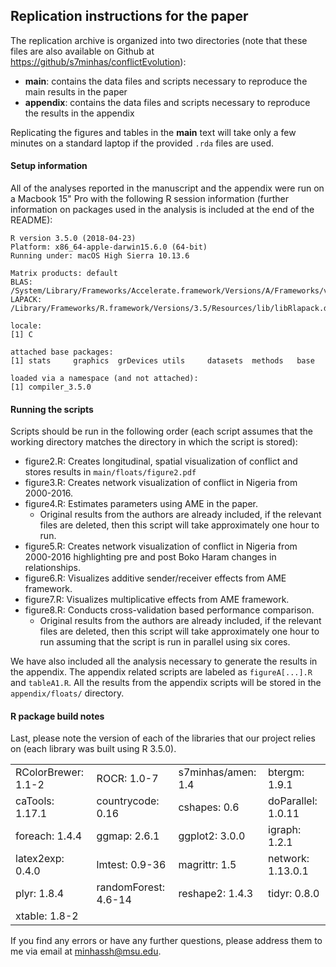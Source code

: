 ## Replication instructions for the paper

The replication archive is organized into two directories (note that these files are also available on Github at [https://github/s7minhas/conflictEvolution](https://github.com/s7minhas/conflictEvolution)):

- **main**: contains the data files and scripts necessary to reproduce the main results in the paper
- **appendix**: contains the data files and scripts necessary to reproduce the results in the appendix

Replicating the figures and tables in the **main** text will take only a few minutes on a standard laptop if the provided `.rda` files are used.  

#### Setup information

All of the analyses reported in the manuscript and the appendix were run on a Macbook 15" Pro with the following R session information (further information on packages used in the analysis is included at the end of the README): 

```
R version 3.5.0 (2018-04-23)
Platform: x86_64-apple-darwin15.6.0 (64-bit)
Running under: macOS High Sierra 10.13.6

Matrix products: default
BLAS: /System/Library/Frameworks/Accelerate.framework/Versions/A/Frameworks/vecLib.framework/Versions/A/libBLAS.dylib
LAPACK: /Library/Frameworks/R.framework/Versions/3.5/Resources/lib/libRlapack.dylib

locale:
[1] C

attached base packages:
[1] stats     graphics  grDevices utils     datasets  methods   base     

loaded via a namespace (and not attached):
[1] compiler_3.5.0
```

#### Running the scripts

Scripts should be run in the following order (each script assumes that the working directory matches the directory in which the script is stored): 

- figure2.R: Creates longitudinal, spatial visualization of conflict and stores results in `main/floats/figure2.pdf`
- figure3.R: Creates network visualization of conflict in Nigeria from 2000-2016.
- figure4.R: Estimates parameters using AME in the paper.
    + Original results from the authors are already included, if the relevant files are deleted, then this script will take approximately one hour to run. 
- figure5.R: Creates network visualization of conflict in Nigeria from 2000-2016 highlighting pre and post Boko Haram changes in relationships.
- figure6.R: Visualizes additive sender/receiver effects from AME framework.
- figure7.R: Visualizes multiplicative effects from AME framework.
- figure8.R: Conducts cross-validation based performance comparison. 
    + Original results from the authors are already included, if the relevant files are deleted, then this script will take approximately one hour to run assuming that the script is run in parallel using six cores.

We have also included all the analysis necessary to generate the results in the appendix. The appendix related scripts are labeled as `figureA[...].R` and `tableA1.R`. All the results from the appendix scripts will be stored in the `appendix/floats/` directory.

#### R package build notes

Last, please note the version of each of the libraries that our project relies on (each library was built using R 3.5.0). 

|                    |                     |                |                   |
|:-------------------|:--------------------|:---------------|:------------------|
|RColorBrewer: 1.1-2 |ROCR: 1.0-7          |s7minhas/amen: 1.4       |btergm: 1.9.1      |
|caTools: 1.17.1     |countrycode: 0.16    |cshapes: 0.6    |doParallel: 1.0.11 |
|foreach: 1.4.4      |ggmap: 2.6.1         |ggplot2: 3.0.0  |igraph: 1.2.1      |
|latex2exp: 0.4.0    |lmtest: 0.9-36       |magrittr: 1.5   |network: 1.13.0.1  |
|plyr: 1.8.4         |randomForest: 4.6-14 |reshape2: 1.4.3 |tidyr: 0.8.0       |
|xtable: 1.8-2       |                     |                |                   |

If you find any errors or have any further questions, please address them to me via email at minhassh@msu.edu.
